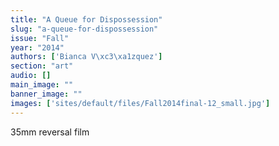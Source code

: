 ```yaml
---
title: "A Queue for Dispossession"
slug: "a-queue-for-dispossession"
issue: "Fall"
year: "2014"
authors: ['Bianca V\xc3\xa1zquez']
section: "art"
audio: []
main_image: ""
banner_image: ""
images: ['sites/default/files/Fall2014final-12_small.jpg']
---
```

35mm reversal film

